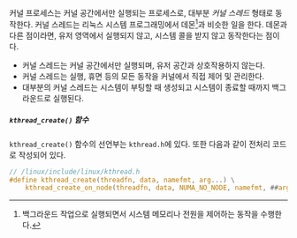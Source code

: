 커널 프로세스는 커널 공간에서만 실행되는 프로세스로, 대부분 *커널 스레드* 형태로 동작한다. 커널 스레드는 리눅스 시스템 프로그래밍에서 데몬[^1]과 비슷한 일을 한다. 데몬과 다른 점이라면, 유저 영역에서 실행되지 않고, 시스템 콜을 받지 않고 동작한다는 점이다.
- 커널 스레드는 커널 공간에서만 실행되며, 유저 공간과 상호작용하지 않는다.
- 커널 스레드는 실행, 휴면 등의 모든 동작을 커널에서 직접 제어 및 관리한다.
- 대부분의 커널 스레드는 시스템이 부팅할 때 생성되고 시스템이 종료할 때까지 백그라운드로 실행된다.

##### `kthread_create()` 함수
`kthread_create()` 함수의 선언부는 `kthread.h`에 있다. 또한 다음과 같이 전처리 코드로 작성되어 있다.
```C
// /linux/include/linux/kthread.h
#define kthread_create(threadfn, data, namefmt, arg...) \
	kthread_create_on_node(threadfn, data, NUMA_NO_NODE, namefmt, ##arg)
```



[^1]: 백그라운드 작업으로 실행되면서 시스템 메모리나 전원을 제어하는 동작을 수행한다.